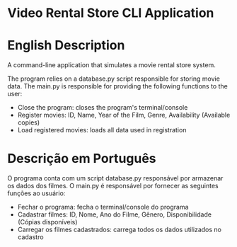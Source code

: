 # Video Rental Store CLI Application

# English Description
 A command-line application that simulates a movie rental store system.

The program relies on a database.py script responsible for storing movie data. The main.py is responsible for providing the following functions to the user:
* Close the program: closes the program's terminal/console
* Register movies: ID, Name, Year of the Film, Genre, Availability (Available copies)
* Load registered movies: loads all data used in registration

# Descrição em Português
O programa conta com um script database.py responsável por armazenar os dados dos filmes. O main.py é responsável por fornecer as seguintes funções ao usuário:

* Fechar o programa: fecha o terminal/console do programa
* Cadastrar filmes: ID, Nome, Ano do Filme, Gênero, Disponibilidade (Cópias disponíveis)
* Carregar os filmes cadastrados: carrega todos os dados utilizados no cadastro
